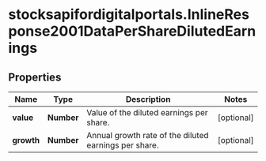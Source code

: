 # stocksapifordigitalportals.InlineResponse2001DataPerShareDilutedEarnings

## Properties

Name | Type | Description | Notes
------------ | ------------- | ------------- | -------------
**value** | **Number** | Value of the diluted earnings per share. | [optional] 
**growth** | **Number** | Annual growth rate of the diluted earnings per share. | [optional] 


